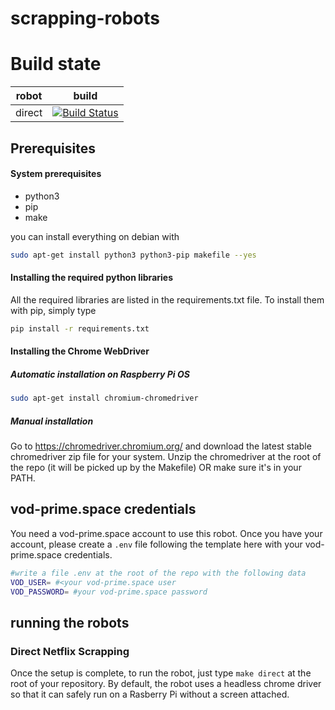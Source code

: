 # scrapping-robots

# Build state

| robot | build |
| ----- | ----- |
| direct | [![Build Status](https://travis-ci.com/stream-for-good/scrapping-robots.svg?branch=main)](https://travis-ci.com/stream-for-good/scrapping-robots) |

## Prerequisites

#### System prerequisites

* python3
* pip
* make

you can install everything on debian with

```bash
sudo apt-get install python3 python3-pip makefile --yes
```

#### Installing the required python libraries

All the required libraries are listed in the requirements.txt file. To install them with pip, simply type

```bash
pip install -r requirements.txt
```
#### Installing the Chrome WebDriver

##### Automatic installation on Raspberry Pi OS

```bash
sudo apt-get install chromium-chromedriver
```

##### Manual installation

Go to https://chromedriver.chromium.org/ and download the latest stable chromedriver zip file for your system. Unzip the chromedriver at the root of the repo (it will be picked up by the Makefile) OR make sure it's in your PATH.

## vod-prime.space credentials

You need a vod-prime.space account to use this robot. Once you have your account, please create a `.env` file following the template here with your vod-prime.space credentials.

```bash
#write a file .env at the root of the repo with the following data
VOD_USER= #<your vod-prime.space user
VOD_PASSWORD= #your vod-prime.space password
```

## running the robots

### Direct Netflix Scrapping

Once the setup is complete, to run the robot, just type `make direct` at the root of your repository.
By default, the robot uses a headless chrome driver so that it can safely run on a Rasberry Pi without a screen attached.

